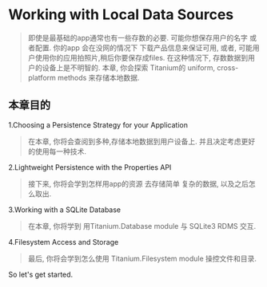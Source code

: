 # Working with Local Data Sources

>即使是最基础的app通常也有一些存数的必要. 可能你想保存用户的名字 或者配置. 你的app 会在没网的情况下 下载产品信息来保证可用, 或者, 可能用户使用你的应用拍照片,稍后你要保存成files. 在这种情况下, 存数数据到用户的设备上是不明智的. 本章, 你会探索 Titanium的 uniform, cross-platform methods 来存储本地数据.

## 本章目的

1.Choosing a Persistence Strategy for your Application

>在本章, 你将会查阅到多种,存储本地数据到用户设备上. 并且决定考虑更好的使用每一种技术.

2.Lightweight Persistence with the Properties API

>接下来, 你将会学到怎样用app的资源 去存储简单 复杂的数据, 以及之后怎么取出.

3.Working with a SQLite Database

>在本章,  你将学到 用Titanium.Database module 与 SQLite3 RDMS 交互.

4.Filesystem Access and Storage

>最后, 你将会学到怎么使用 Titanium.Filesystem module 操控文件和目录. 

So let's get started.